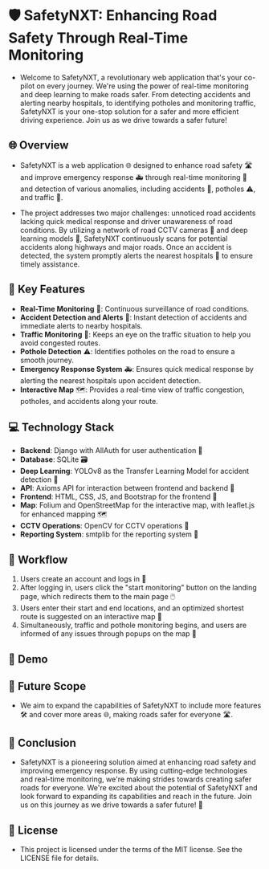 # 🛡️ SafetyNXT: Enhancing Road Safety Through Real-Time Monitoring 


* Welcome to SafetyNXT, a revolutionary web application that's your co-pilot on every journey. We're using the power of real-time monitoring and deep learning to make roads safer. From detecting accidents and alerting nearby hospitals, to identifying potholes and monitoring traffic, SafetyNXT is your one-stop solution for a safer and more efficient driving experience. Join us as we drive towards a safer future!

## 🌐 Overview

* SafetyNXT is a web application 🌐 designed to enhance road safety 🛣️ and improve emergency response 🚑 through real-time monitoring 📡 and detection of various anomalies, including accidents 🚗, potholes ⚠️, and traffic 🚦.

* The project addresses two major challenges: unnoticed road accidents lacking quick medical response and driver unawareness of road conditions. By utilizing a network of road CCTV cameras 🎥 and deep learning models 🧠, SafetyNXT continuously scans for potential accidents along highways and major roads. Once an accident is detected, the system promptly alerts the nearest hospitals 🏥 to ensure timely assistance.


## 🌟 Key Features

- **Real-Time Monitoring** 📡: Continuous surveillance of road conditions.
- **Accident Detection and Alerts** 🚨: Instant detection of accidents and immediate alerts to nearby hospitals.
- **Traffic Monitoring** 🚦: Keeps an eye on the traffic situation to help you avoid congested routes.
- **Pothole Detection** ⚠️: Identifies potholes on the road to ensure a smooth journey.
- **Emergency Response System** 🚑: Ensures quick medical response by alerting the nearest hospitals upon accident detection.
- **Interactive Map** 🗺️: Provides a real-time view of traffic congestion, potholes, and accidents along your route.


## 💻 Technology Stack

- **Backend**: Django with AllAuth for user authentication 🔐
- **Database**: SQLite 🗃️
- **Deep Learning**: YOLOv8 as the Transfer Learning Model for accident detection 🧠
- **API**: Axioms API for interaction between frontend and backend 🔄
- **Frontend**: HTML, CSS, JS, and Bootstrap for the frontend 🎨
- **Map**: Folium and OpenStreetMap for the interactive map, with leaflet.js for enhanced mapping 🗺️
- **CCTV Operations**: OpenCV for CCTV operations 🎥
- **Reporting System**: smtplib for the reporting system 📧


## 🔄 Workflow

1. Users create an account and logs in 🔑
2. After logging in, users click the "start monitoring" button on the landing page, which redirects them to the main page 🖱️
3. Users enter their start and end locations, and an optimized shortest route is suggested on an interactive map 📍
4. Simultaneously, traffic and pothole monitoring begins, and users are informed of any issues through popups on the map 🚦


##  🎥 Demo


## 🚀 Future Scope

* We aim to expand the capabilities of SafetyNXT to include more features 🛠️ and cover more areas 🌐, making roads safer for everyone 🛣️.


## 🎯 Conclusion

* SafetyNXT is a pioneering solution aimed at enhancing road safety and improving emergency response. By using cutting-edge technologies and real-time monitoring, we're making strides towards creating safer roads for everyone. We're excited about the potential of SafetyNXT and look forward to expanding its capabilities and reach in the future. Join us on this journey as we drive towards a safer future! 🚀


## 📜 License

* This project is licensed under the terms of the MIT license. See the LICENSE file for details.




